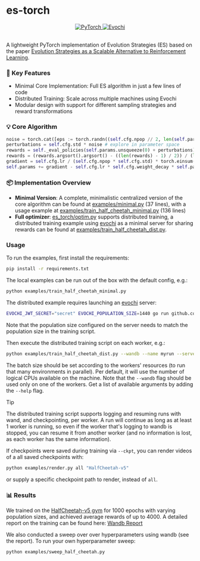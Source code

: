 # es-torch

<div align="center">
    <a href="https://pytorch.org/">
      <img src="https://img.shields.io/badge/Framework-PyTorch-EE4C2C?style=for-the-badge&logo=pytorch" alt="PyTorch" />
    </a>
    <a href="https://github.com/neuro-soup/evochi">
        <img src="https://img.shields.io/badge/Distributed-Evochi-00ADD8?style=for-the-badge" alt="Evochi" />
    </a>
</div>
<br/>

A lightweight PyTorch implementation of Evolution Strategies (ES) based on the paper [Evolution Strategies as a Scalable Alternative to Reinforcement Learning](https://arxiv.org/abs/1703.03864).

### 🌟 Key Features

- Minimal Core Implementation: Full ES algorithm in just a few lines of code
- Distributed Training: Scale across multiple machines using Evochi
- Modular design with support for different sampling strategies and reward transformations

### 💡 Core Algorithm

```python
noise = torch.cat([eps := torch.randn((self.cfg.npop // 2, len(self.params)), generator=self.g), -eps], 0) # antithetic sampling
perturbations = self.cfg.std * noise # explore in parameter space
rewards = self._eval_policies(self.params.unsqueeze(0) + perturbations)  # evaluate perturbed policies
rewards = (rewards.argsort().argsort() - ((len(rewards) - 1) / 2)) / (len(rewards) - 1) # centered rank transformation
gradient = self.cfg.lr / (self.cfg.npop * self.cfg.std) * torch.einsum("np,n->p", perturbations, rewards)
self.params += gradient - self.cfg.lr * self.cfg.weight_decay * self.params # gradient ascent
```

### 📦 Implementation Overview

- **Minimal Version**: A complete, minimalistic centralized version of the core algorithm can be found at [examples/minimal.py](https://github.com/neuro-soup/es-torch/blob/main/examples/minimal.py) (37 lines), with a usage example at [examples/train_half_cheetah_minimal.py](https://github.com/neuro-soup/es-torch/blob/main/examples/train_half_cheetah_minimal.py) (136 lines)
- **Full optimizer**: [es_torch/optim.py](https://github.com/neuro-soup/es-torch/blob/main/es_torch/optim.py) supports distributed training, a distributed training example using [evochi](https://github.com/neuro-soup/evochi/tree/master) as a minimal server for sharing rewards can be found at [examples/train_half_cheetah_dist.py](https://github.com/neuro-soup/es-torch/blob/main/examples/train_half_cheetah_dist.py).

### Usage

To run the examples, first install the requirements:
```bash
pip install -r requirements.txt
```

The local examples can be run out of the box with the default config, e.g.:
```bash
python examples/train_half_cheetah_minimal.py
```

The distributed example requires launching an [evochi](https://github.com/neuro-soup/evochi/tree/master) server:
```bash
EVOCHI_JWT_SECRET="secret" EVOCHI_POPULATION_SIZE=1440 go run github.com/neuro-soup/evochi/cmd/evochi@latest
```
Note that the population size configured on the server needs to match the population size in the training script.

Then execute the distributed training script on each worker, e.g.:
```bash
python examples/train_half_cheetah_dist.py --wandb --name myrun --server localhost:8080 --bs 50
```
The batch size should be set according to the workers' resources (to run that many environments in parallel).
Per default, it will use the number of logical CPUs available on the machine.
Note that the `--wandb` flag should be used only on one of the workers.
Get a list of available arguments by adding the `--help` flag.

> [!TIP]
The distributed training script supports logging and resuming runs with wand, and checkpointing, per worker.
A run will continue as long as at least 1 worker is running, so even if the worker that's logging to wandb is stopped, you can resume it from another worker (and no information is lost, as each worker has the same information).

If checkpoints were saved during training via `--ckpt`, you can render videos of a all saved checkpoints with:
```bash
python examples/render.py all "HalfCheetah-v5"
```
or supply a specific checkpoint path to render, instead of `all`.

### 📊 Results

We trained on the [HalfCheetah-v5 gym](https://gymnasium.farama.org/environments/mujoco/half_cheetah/) for 1000 epochs with varying population sizes, and achieved average rewards of up to 4000.
A detailed report on the training can be found here: [Wandb Report](https://wandb.ai/maxw/ES-HalfCheetah/reports/ES-HalfCheetah--VmlldzoxMDgyNTA5MQ?accessToken=mx2jsa0zjqoew8iznpjdqgvnge63l4voc9n2493dx3zxld9yvjt3p59x5n6ijqhf)

We also conducted a sweep over over hyperparameters using wandb (see the report).
To run your own hyperparameter sweep:
```bash
python examples/sweep_half_cheetah.py
```
